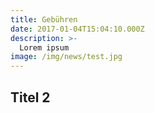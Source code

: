 ```yaml
---
title: Gebühren
date: 2017-01-04T15:04:10.000Z
description: >-
  Lorem ipsum
image: /img/news/test.jpg
---
```


## Titel 2